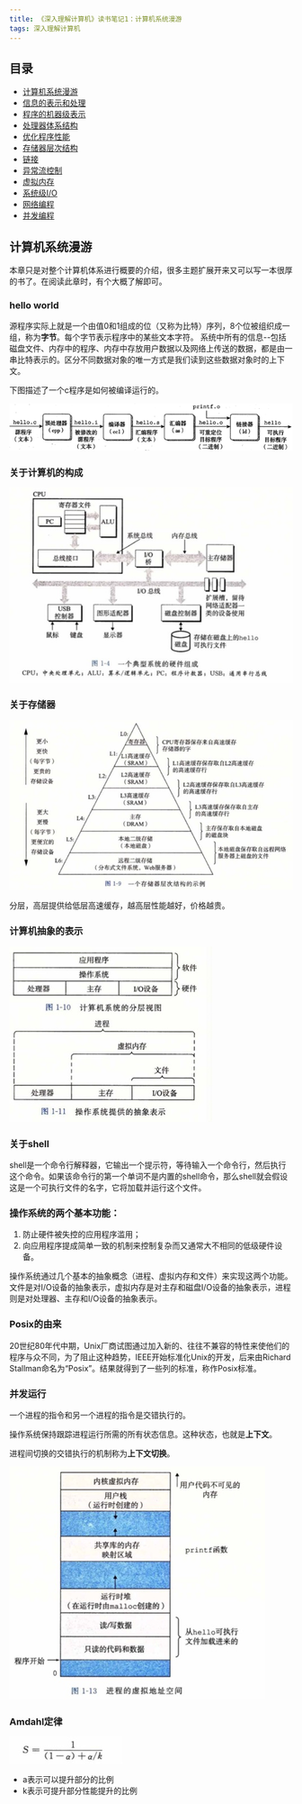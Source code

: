 ```yaml
---
title: 《深入理解计算机》读书笔记1：计算机系统漫游
tags: 深入理解计算机
---
```



## 目录

- [计算机系统漫游](/读书笔记/2021/04/13/深入理解计算机-读书笔记1-计算机系统漫游.html)
- [信息的表示和处理]()
- [程序的机器级表示]() 
- [处理器体系结构]()
- [优化程序性能]()
- [存储器层次结构]()
- [链接]()
- [异常流控制]()
- [虚拟内存]()
- [系统级I/O]()
- [网络编程]()
- [并发编程]()


## 计算机系统漫游


本章只是对整个计算机体系进行概要的介绍，很多主题扩展开来又可以写一本很厚的书了。在阅读此章时，有个大概了解即可。



### hello world

源程序实际上就是一个由值0和1组成的位（又称为比特）序列，8个位被组织成一组，称为**字节**。每个字节表示程序中的某些文本字符。
系统中所有的信息--包括磁盘文件、内存中的程序、内存中存放用户数据以及网络上传送的数据，都是由一串比特表示的。区分不同数据对象的唯一方式是我们读到这些数据对象时的上下文。


下图描述了一个c程序是如何被编译运行的。

![](/public/img/booknote/csapp_1_1.png)

### 关于计算机的构成

![](/public/img/booknote/csapp_1_2.png)

### 关于存储器

![](/public/img/booknote/csapp_1_3.png)

分层，高层提供给低层高速缓存，越高层性能越好，价格越贵。

### 计算机抽象的表示

![](/public/img/booknote/csapp_1_4.png)

### 关于shell

shell是一个命令行解释器，它输出一个提示符，等待输入一个命令行，然后执行这个命令。如果该命令行的第一个单词不是内置的shell命令，那么shell就会假设这是一个可执行文件的名字，它将加载并运行这个文件。


### 操作系统的两个基本功能：

1. 防止硬件被失控的应用程序滥用；
2. 向应用程序提成简单一致的机制来控制复杂而又通常大不相同的低级硬件设备。

操作系统通过几个基本的抽象概念（进程、虚拟内存和文件）来实现这两个功能。
文件是对I/O设备的抽象表示，虚拟内存是对主存和磁盘I/O设备的抽象表示，进程则是对处理器、主存和I/O设备的抽象表示。

### Posix的由来

20世纪80年代中期，Unix厂商试图通过加入新的、往往不兼容的特性来使他们的程序与众不同，为了阻止这种趋势，IEEE开始标准化Unix的开发，后来由Richard Stallman命名为“Posix”。结果就得到了一些列的标准，称作Posix标准。

### 并发运行

一个进程的指令和另一个进程的指令是交错执行的。

操作系统保持跟踪进程运行所需的所有状态信息。这种状态，也就是**上下文**。

进程间切换的交错执行的机制称为**上下文切换**。

![](/public/img/booknote/csapp_1_5.png)

### Amdahl定律

![](/public/img/booknote/csapp_1_6.png)

- a表示可以提升部分的比例
- k表示可提升部分性能提升的比例

